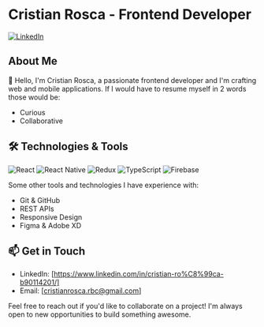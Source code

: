 # Cristian Rosca - Frontend Developer

[![LinkedIn](https://img.shields.io/badge/LinkedIn-Connect%20with%20me-blue?style=for-the-badge&logo=linkedin)](https://www.linkedin.com/in/cristian-ro%C8%99ca-b90114201/)

## About Me

👋 Hello, I'm Cristian Rosca, a passionate frontend developer and I'm crafting web and mobile applications.
  If I would have to resume myself in 2 words those would be:
- Curious
- Collaborative

## 🛠 Technologies & Tools

![React](https://img.shields.io/badge/-React-61DAFB?logo=react&logoColor=white&style=flat)
![React Native](https://img.shields.io/badge/-React%20Native-61DAFB?logo=react&logoColor=white&style=flat)
![Redux](https://img.shields.io/badge/-Redux-764ABC?logo=redux&logoColor=white&style=flat)
![TypeScript](https://img.shields.io/badge/-TypeScript-3178C6?logo=typescript&logoColor=white&style=flat)
![Firebase](https://img.shields.io/badge/-Firebase-FFCA28?logo=firebase&logoColor=white&style=flat)

Some other tools and technologies I have experience with:

- Git & GitHub
- REST APIs
- Responsive Design 
- Figma & Adobe XD

## 📫 Get in Touch

- LinkedIn: [https://www.linkedin.com/in/cristian-ro%C8%99ca-b90114201/]
- Email: [cristianrosca.rbc@gmail.com]

Feel free to reach out if you'd like to collaborate on a project! I'm always open to new opportunities to build something awesome.
